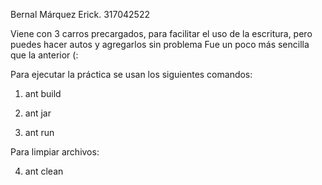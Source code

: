 Bernal Márquez Erick.       317042522

Viene con 3 carros precargados, para facilitar el uso de la escritura, pero puedes hacer autos y agregarlos sin problema
Fue un poco más sencilla que la anterior (:

Para ejecutar  la práctica se usan los siguientes comandos:

1. ant build

2. ant jar

3. ant run

Para limpiar archivos:

4. ant clean

 
